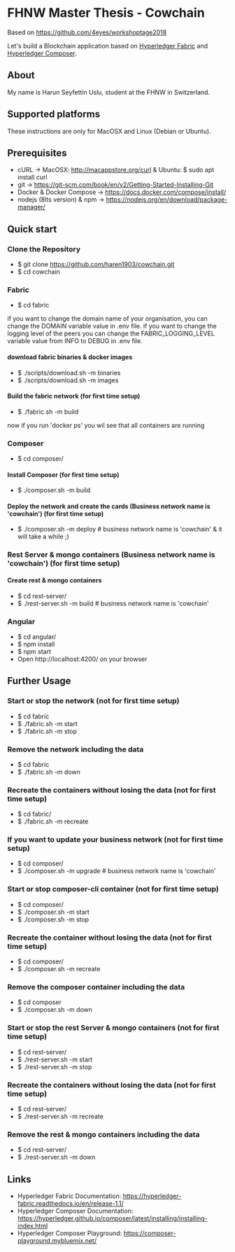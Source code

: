 # FHNW Master Thesis - Cowchain

Based on https://github.com/4eyes/workshoptage2018

Let's build a Blockchain application based on [Hyperledger Fabric](https://www.hyperledger.org/projects/fabric)
and [Hyperledger Composer](https://www.hyperledger.org/projects/composer).

## About 
My name is Harun Seyfettin Uslu, student at the FHNW in Switzerland.

## Supported platforms

These instructions are only for MacOSX and Linux (Debian or Ubuntu).

## Prerequisites
- cURL -> MacOSX: http://macappstore.org/curl & Ubuntu: $ sudo apt install curl 
- git -> https://git-scm.com/book/en/v2/Getting-Started-Installing-Git
- Docker & Docker Compose -> https://docs.docker.com/compose/install/
- nodejs (8lts version) & npm -> https://nodejs.org/en/download/package-manager/

## Quick start

### Clone the Repository
- $ git clone https://github.com/haren1903/cowchain.git
- $ cd cowchain

### Fabric
- $ cd fabric

if you want to change the domain name of your organisation, you can change the DOMAIN variable value in .env file.
if you want to change the logging level of the peers you can change the FABRIC_LOGGING_LEVEL variable value from INFO to DEBUG in .env file.

#### download fabric binaries & docker images
- $ ./scripts/download.sh -m binaries
- $ ./scripts/download.sh -m images

#### Build the fabric network (for first time setup)
- $ ./fabric.sh -m build

now if you run 'docker ps' you wil see that all containers are running

### Composer
- $ cd composer/

#### Install Composer (for first time setup)
- $ ./composer.sh -m build

#### Deploy the network and create the cards (Business network name is 'cowchain') (for first time setup)
- $ ./composer.sh -m deploy     # business network name is 'cowchain' & it will take a while ;)

### Rest Server & mongo containers (Business network name is 'cowchain') (for first time setup)

#### Create rest & mongo containers
- $ cd rest-server/
- $ ./rest-server.sh -m build   # business network name is 'cowchain'

### Angular
- $ cd angular/
- $ npm install
- $ npm start
- Open http://localhost:4200/ on your browser


## Further Usage

### Start or stop the network (not for first time setup)
- $ cd fabric
- $ ./fabric.sh -m start
- $ ./fabric.sh -m stop

### Remove the network including the data 
- $ cd fabric
- $ ./fabric.sh -m down

### Recreate the containers without losing the data (not for first time setup)
- $  cd fabric/
- $ ./fabric.sh -m recreate

### If you want to update your business network (not for first time setup)
- $ cd composer/
- $ ./composer.sh -m upgrade    # business network name is 'cowchain'

### Start or stop composer-cli container (not for first time setup)
- $ cd composer/
- $ ./composer.sh -m start
- $ ./composer.sh -m stop

### Recreate the container without losing the data (not for first time setup)
- $ cd composer/
- $ ./composer.sh -m recreate

### Remove the composer container including the data 
- $ cd composer
- $ ./composer.sh -m down

### Start or stop the rest Server & mongo containers (not for first time setup)
- $ cd rest-server/
- $ ./rest-server.sh -m start
- $ ./rest-server.sh -m stop

### Recreate the containers without losing the data (not for first time setup)
- $ cd rest-server/
- $ ./rest-server.sh -m recreate

### Remove the rest & mongo containers including the data 
- $ cd rest-server/
- $ ./rest-server.sh -m down

## Links
- Hyperledger Fabric Documentation: https://hyperledger-fabric.readthedocs.io/en/release-1.1/
- Hyperledger Composer Documentation: https://hyperledger.github.io/composer/latest/installing/installing-index.html
- Hyperledger Composer Playground: https://composer-playground.mybluemix.net/
